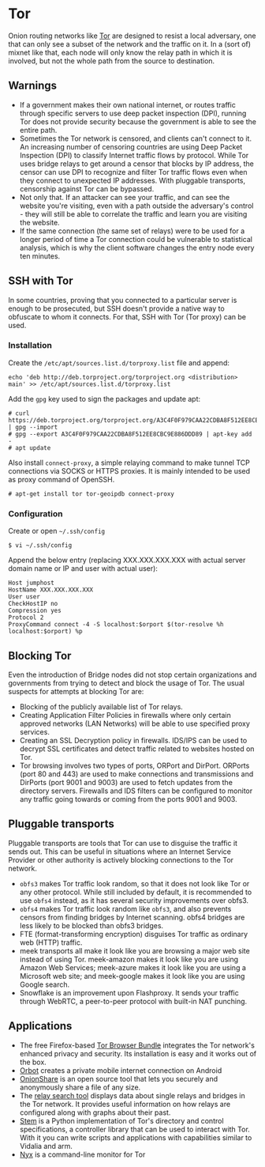 # Tor

Onion routing networks like [Tor](../network/Tor.md) are designed to resist a local adversary, one that can only see a subset of the network and the traffic on it. In a (sort of) mixnet like that, each node will only know the relay path in which it is involved, but not the whole path from the source to destination.

## Warnings

* If a government makes their own national internet, or routes traffic through specific servers to use deep packet inspection (DPI), running Tor does not provide security because the government is able to see the entire path. 
* Sometimes the Tor network is censored, and clients can't connect to it. An increasing number of censoring countries are using Deep Packet Inspection (DPI) to classify Internet traffic flows by protocol. While Tor uses bridge relays to get around a censor that blocks by IP address, the censor can use DPI to recognize and filter Tor traffic flows even when they connect to unexpected IP addresses. With pluggable transports, censorship against Tor can be bypassed.
* Not only that. If an attacker can see your traffic, and can see the website you're visiting, even with a path outside the adversary's control - they will still be able to correlate the traffic and learn you are visiting the website.
* If the same connection (the same set of relays) were to be used for a longer period of time a Tor connection could be vulnerable to statistical analysis, which is why the client software changes the entry node every ten minutes.

## SSH with Tor

In some countries, proving that you connected to a particular server is enough to be prosecuted, but SSH doesn't provide a native way to obfuscate to whom it connects. For that, SSH with Tor (Tor proxy) can be used.

### Installation

Create the `/etc/apt/sources.list.d/torproxy.list` file and append:
```
echo 'deb http://deb.torproject.org/torproject.org <distribution> main' >> /etc/apt/sources.list.d/torproxy.list
```
Add the `gpg` key used to sign the packages and update apt:

```
# curl https://deb.torproject.org/torproject.org/A3C4F0F979CAA22CDBA8F512EE8CBC9E886DDD89.asc | gpg --import
# gpg --export A3C4F0F979CAA22CDBA8F512EE8CBC9E886DDD89 | apt-key add -
# apt update
```

Also install `connect-proxy`, a simple relaying command to make tunnel TCP connections via SOCKS or HTTPS proxies. It is mainly intended to be used as proxy command of OpenSSH.
```
# apt-get install tor tor-geoipdb connect-proxy
```
### Configuration

Create or open `~/.ssh/config`
```
$ vi ~/.ssh/config
```
Append the below entry (replacing XXX.XXX.XXX.XXX with actual server domain name or IP and user with actual user):
```
Host jumphost
HostName XXX.XXX.XXX.XXX
User user
CheckHostIP no
Compression yes
Protocol 2
ProxyCommand connect -4 -S localhost:$orport $(tor-resolve %h localhost:$orport) %p
```

## Blocking Tor

Even the introduction of Bridge nodes did not stop certain organizations and governments from trying to detect and block the usage of Tor. The usual suspects for attempts at blocking Tor are:

* Blocking of the publicly available list of Tor relays.
* Creating Application Filter Policies in firewalls where only certain approved networks (LAN Networks) will be able to use specified proxy services.
* Creating an SSL Decryption policy in firewalls. IDS/IPS can be used to decrypt SSL certificates and detect traffic related to websites hosted on Tor.
* Tor browsing involves two types of ports, ORPort and DirPort. ORPorts (port 80 and 443) are used to make connections and transmissions and DirPorts (port 9001 and 9003) are used to fetch updates from the directory servers. Firewalls and IDS filters can be configured to monitor any traffic going towards or coming from the ports 9001 and 9003.

## Pluggable transports

Pluggable transports are tools that Tor can use to disguise the traffic it sends out. This can be useful in situations where an Internet Service Provider or other authority is actively blocking connections to the Tor network.

* `obfs3` makes Tor traffic look random, so that it does not look like Tor or any other protocol. While still included by default, it is recommended to use `obfs4` instead, as it has several security improvements over obfs3.
* `obfs4` makes Tor traffic look random like `obfs3`, and also prevents censors from finding bridges by Internet scanning. obfs4 bridges are less likely to be blocked than obfs3 bridges.
* FTE (format-transforming encryption) disguises Tor traffic as ordinary web (HTTP) traffic.
* meek transports all make it look like you are browsing a major web site instead of using Tor. meek-amazon makes it look like you are using Amazon Web Services; meek-azure makes it look like you are using a Microsoft web site; and meek-google makes it look like you are using Google search.
* Snowflake is an improvement upon Flashproxy. It sends your traffic through WebRTC, a peer-to-peer protocol with built-in NAT punching.

## Applications

* The free Firefox-based [Tor Browser Bundle](https://www.torproject.org/projects/torbrowser.html) integrates the Tor network's enhanced privacy and security. Its installation is easy and it works out of the box.
* [Orbot](https://guardianproject.info/apps/orbot/) creates a private mobile internet connection on Android
* [OnionShare](https://onionshare.org/) is an open source tool that lets you securely and anonymously share a file of any size.
* The [relay search tool](https://metrics.torproject.org/rs.html) displays data about single relays and bridges in the Tor network. It provides useful information on how relays are configured along with graphs about their past.
* [Stem](https://stem.torproject.org/) is a Python implementation of Tor's directory and control specifications, a controller library that can be used to interact with Tor. With it you can write scripts and applications with capabilities similar to Vidalia and arm. 
* [Nyx](https://nyx.torproject.org/) is a command-line monitor for Tor
